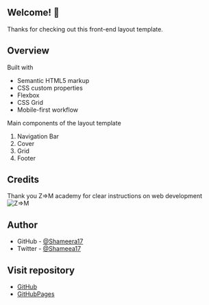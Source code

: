 ## Welcome! 👋

Thanks for checking out this front-end layout template.

## Overview

Built with

- Semantic HTML5 markup
- CSS custom properties
- Flexbox
- CSS Grid
- Mobile-first workflow


Main components of the layout template
1. Navigation Bar
2. Cover
3. Grid
4. Footer

## Credits

Thank you Z=>M academy for clear instructions on web development
![Z=>M](https://zerotomastery.io/)

## Author

- GitHub - [@Shameera17](https://github.com/Shameera17)
- Twitter - [@Shameea17](https://twitter.com/Shameea17)

## Visit repository 

- [GitHub](https://github.com/Shameera17/Layout-Template)
- [GitHubPages](https://shameera17.github.io/Layout-Template/)